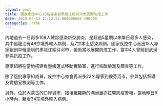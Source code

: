 ```yaml
---
layout: post
title: 國家疾控中心15名專家到黑龍江綏芬河市展開防控工作
date: 2020-04-13 12:12:21.000000000 +08:00
categories: rthk
---
```


內地過去一日再多108人確診感染新型肺炎，是超過5星期以來單日最多人感染，其中黑龍江有49宗境外輸入病例，及7宗本土感染病例。國家疾控中心派出15人專家組到中俄邊境的黑龍江綏芬河市，援助當地展開防控工作，當中4人曾經到武漢參與抗疫工作。

專家組將在當地搭建負壓帳篷式移動實驗室，進行核酸檢測及篩查等工作。

除了這批專家組成員，疾控中心亦會再派多22名專家到綏芬河市，參與包括督導及實驗室檢測等工作。

另外，位於內蒙古的口岸城市、接壤俄羅斯的滿洲里亦拉響防疫警報，當地昨日9小時內，新增34宗境外輸入病例。
